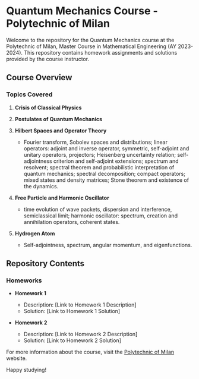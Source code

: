 # Quantum Mechanics Course - Polytechnic of Milan

Welcome to the repository for the Quantum Mechanics course at the Polytechnic of Milan, Master Course in Mathematical Engineering (AY 2023-2024). This repository contains homework assignments and solutions provided by the course instructor.

## Course Overview

### Topics Covered
1. **Crisis of Classical Physics**

2. **Postulates of Quantum Mechanics**

3. **Hilbert Spaces and Operator Theory**
   - Fourier transform, Sobolev spaces and distributions; linear operators: adjoint and inverse operator, symmetric, self-adjoint and unitary operators, projectors; Heisenberg uncertainty relation; self-adjointness criterion and self-adjoint extensions; spectrum and resolvent; spectral theorem and probabilistic interpretation of quantum mechanics; spectral decomposition; compact operators; mixed states and density matrices; Stone theorem and existence of the dynamics.

4. **Free Particle and Harmonic Oscillator**
   - time evolution of wave packets, dispersion and interference, semiclassical limit; harmonic oscillator: spectrum, creation and annihilation operators, coherent states.

5. **Hydrogen Atom**
   - Self-adjointness, spectrum, angular momentum, and eigenfunctions.

## Repository Contents

### Homeworks
- **Homework 1**
  - Description: [Link to Homework 1 Description]
  - Solution: [Link to Homework 1 Solution]

- **Homework 2**
  - Description: [Link to Homework 2 Description]
  - Solution: [Link to Homework 2 Solution]

For more information about the course, visit the [Polytechnic of Milan]([[https://www.polimi.it/](https://www4.ceda.polimi.it/manifesti/manifesti/controller/ManifestoPublic.do?EVN_DETTAGLIO_RIGA_MANIFESTO=EVENTO&c_insegn=057889&aa=2023&k_cf=225&k_corso_la=487&ac_ins=0&k_indir=MCS&lang=EN&tipoCorso=ALL_TIPO_CORSO&semestre=2&idGruppo=4748&idRiga=296891&codDescr=057889)](https://www11.ceda.polimi.it/schedaincarico/schedaincarico/controller/scheda_pubblica/SchedaPublic.do?&evn_default=evento&c_classe=811722&polij_device_category=DESKTOP&__pj0=0&__pj1=2a1dffc8fd0c6a064b25d0a4b67717cf)) website.

Happy studying!


